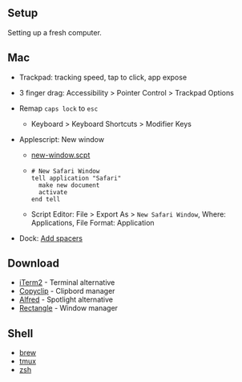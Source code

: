 ## Setup
Setting up a fresh computer.

## Mac
- Trackpad: tracking speed, tap to click, app expose
- 3 finger drag: Accessibility > Pointer Control > Trackpad Options

- Remap `caps lock` to `esc`
    - Keyboard > Keyboard Shortcuts > Modifier Keys
- Applescript: New window
    - [new-window.scpt](https://github.com/rileynwong/dotfiles-old/blob/master/chrome-new-window.scpt)
    -
      ```
      # New Safari Window
      tell application "Safari"
        make new document
        activate
      end tell
      ```
    - Script Editor: File > Export As > `New Safari Window`, Where: Applications, File Format: Application 

 
- Dock: [Add spacers](https://www.macrumors.com/how-to/group-app-icons-macos-dock/)

## Download
- [iTerm2](https://iterm2.com) - Terminal alternative 
- [Copyclip](https://apps.apple.com/us/app/copyclip-clipboard-history/id595191960?mt=12) - Clipbord manager
- [Alfred](https://www.alfredapp.com) - Spotlight alternative
- [Rectangle](https://rectangleapp.com) - Window manager 

## Shell 
- [brew](https://brew.sh)
- [tmux](https://github.com/tmux/tmux/wiki)
- [zsh](https://ohmyz.sh/#install) 
